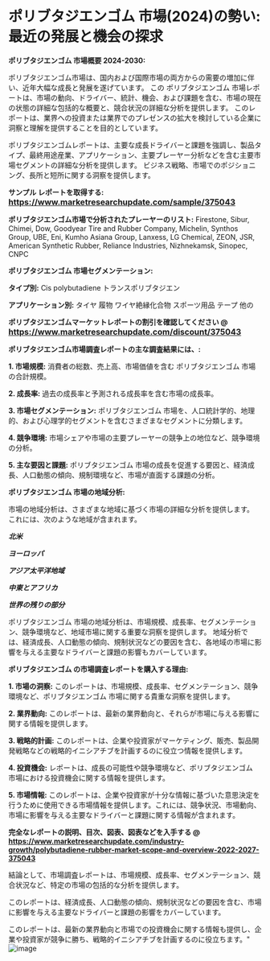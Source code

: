 # ポリブタジエンゴム 市場(2024)の勢い: 最近の発展と機会の探求

<strong>ポリブタジエンゴム 市場概要 2024-2030:</strong>

ポリブタジエンゴム市場は、国内および国際市場の両方からの需要の増加に伴い、近年大幅な成長と発展を遂げています。 この ポリブタジエンゴム 市場レポートは、市場の動向、ドライバー、統計、機会、および課題を含む、市場の現在の状態の詳細な包括的な概要と、競合状況の詳細な分析を提供します。 このレポートは、業界への投資または業界でのプレゼンスの拡大を検討している企業に洞察と理解を提供することを目的としています。

ポリブタジエンゴムレポートは、主要な成長ドライバーと課題を強調し、製品タイプ、最終用途産業、アプリケーション、主要プレーヤー分析などを含む主要市場セグメントの詳細な分析を提供します。 ビジネス戦略、市場でのポジショニング、長所と短所に関する洞察を提供します。



<strong>サンプル レポートを取得する: <a href=https://www.marketresearchupdate.com/sample/375043><font size=3 color=#0000ff>https://www.marketresearchupdate.com/sample/375043</font></a></strong>



<strong>ポリブタジエンゴム市場で分析されたプレーヤーのリスト:</strong>
Firestone, Sibur, Chimei, Dow, Goodyear Tire and Rubber Company, Michelin, Synthos Group, UBE, Eni, Kumho Asiana Group, Lanxess, LG Chemical, ZEON, JSR, American Synthetic Rubber, Reliance Industries, Nizhnekamsk, Sinopec, CNPC



<strong>ポリブタジエンゴム 市場セグメンテーション:</strong>



<strong>タイプ別:</strong>
Cis polybutadiene
トランスポリブタジエン



<strong>アプリケーション別:</strong>
タイヤ
履物
ワイヤ絶縁化合物
スポーツ用品
テープ
他の



<strong>ポリブタジエンゴムマーケットレポートの割引を確認してください @ <a href=https://www.marketresearchupdate.com/discount/375043><font size=3 color=#0000ff>https://www.marketresearchupdate.com/discount/375043</font></a></strong>



<strong>ポリブタジエンゴム市場調査レポートの主な調査結果には、:</strong>



<strong>1. 市場規模:</strong> 消費者の総数、売上高、市場価値を含む ポリブタジエンゴム 市場の合計規模。



<strong>2. 成長率:</strong> 過去の成長率と予測される成長率を含む市場の成長率。



<strong>3. 市場セグメンテーション:</strong> ポリブタジエンゴム 市場を、人口統計学的、地理的、および心理学的セグメントを含むさまざまなセグメントに分類します。



<strong>4. 競争環境:</strong> 市場シェアや市場の主要プレーヤーの競争上の地位など、競争環境の分析。



<strong>5. 主な要因と課題:</strong> ポリブタジエンゴム 市場の成長を促進する要因と、経済成長、人口動態の傾向、規制環境など、市場が直面する課題の分析。



<strong>ポリブタジエンゴム 市場の地域分析:</strong>

市場の地域分析は、さまざまな地域に基づく市場の詳細な分析を提供します。 これには、次のような地域が含まれます。

<em>

<strong>北米</strong></em>
<em>

<strong>ヨーロッパ</strong></em>
<em>

<strong>アジア太平洋地域</strong></em>
<em>

<strong>中東とアフリカ</strong></em>
<em>

<strong>世界の残りの部分</strong></em>

ポリブタジエンゴム 市場の地域分析は、市場規模、成長率、セグメンテーション、競争環境など、地域市場に関する重要な洞察を提供します。 地域分析では、経済成長、人口動態の傾向、規制状況などの要因を含む、各地域の市場に影響を与える主要なドライバーと課題の影響もカバーしています。



<strong>ポリブタジエンゴム の市場調査レポートを購入する理由:</strong>



<strong>1. 市場の洞察:</strong> このレポートは、市場規模、成長率、セグメンテーション、競争環境など、ポリブタジエンゴム 市場に関する貴重な洞察を提供します。



<strong>2. 業界動向:</strong> このレポートは、最新の業界動向と、それらが市場に与える影響に関する情報を提供します。



<strong>3. 戦略的計画:</strong> このレポートは、企業や投資家がマーケティング、販売、製品開発戦略などの戦略的イニシアチブを計画するのに役立つ情報を提供します。



<strong>4. 投資機会:</strong> レポートは、成長の可能性や競争環境など、ポリブタジエンゴム 市場における投資機会に関する情報を提供します。



<strong>5. 市場情報:</strong> このレポートは、企業や投資家が十分な情報に基づいた意思決定を行うために使用できる市場情報を提供します。これには、競争状況、市場動向、市場に影響を与える主要なドライバーと課題に関する情報が含まれます。



<strong><b>完全なレポートの説明、目次、図表、図表などを入手する @ <a href=https://www.marketresearchupdate.com/industry-growth/polybutadiene-rubber-market-scope-and-overview-2022-2027-375043>https://www.marketresearchupdate.com/industry-growth/polybutadiene-rubber-market-scope-and-overview-2022-2027-375043</a></b></strong>

結論として、市場調査レポートは、市場規模、成長率、セグメンテーション、競合状況など、特定の市場の包括的な分析を提供します。

このレポートは、経済成長、人口動態の傾向、規制状況などの要因を含む、市場に影響を与える主要なドライバーと課題の影響をカバーしています。

このレポートは、最新の業界動向と市場での投資機会に関する情報も提供し、企業や投資家が競争に勝ち、戦略的イニシアチブを計画するのに役立ちます。"
![image](https://github.com/renukap7961/renukap7961/assets/163852544/d043db39-4f3d-4ccf-80bb-dded21142c73)
